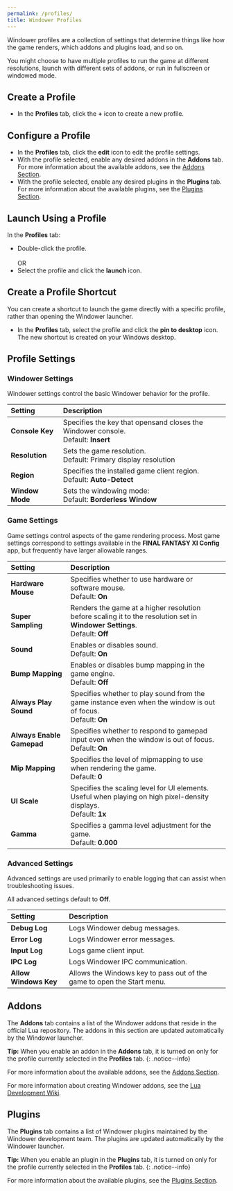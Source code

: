 ```yaml
---
permalink: /profiles/
title: Windower Profiles
---
```


Windower profiles are a collection of settings that determine things like how the game renders, which addons and plugins load, and so on.

You might choose to have multiple profiles to run the game at different resolutions, launch with different sets of addons, or run in fullscreen or windowed mode.

## Create a Profile
* In the **Profiles** tab, click the **+** icon to create a new profile.

## Configure a Profile
* In the **Profiles** tab, click the **edit** icon to edit the profile settings.
* With the profile selected, enable any desired addons in the **Addons** tab.<br>For more information about the available addons, see the [Addons Section](../addons/).
* With the profile selected, enable any desired plugins in the **Plugins** tab.<br>For more information about the available plugins, see the [Plugins Section](../addons/).

## Launch Using a Profile
In the **Profiles** tab:
* Double-click the profile.<br><br>OR
* Select the profile and click the **launch** icon.

## Create a Profile Shortcut
You can create a shortcut to launch the game directly with a specific profile, rather than opening the Windower launcher.

* In the **Profiles** tab, select the profile and click the **pin to desktop** icon.<br>The new shortcut is created on your Windows desktop.

## Profile Settings

### Windower Settings
Windower settings control the basic Windower behavior for the profile.

| Setting | Description |
|:---|:---|
| **Console Key** | Specifies the key that opensand closes the Windower console.<br>Default: **Insert** |
| **Resolution** | Sets the game resolution.<br>Default: Primary display resolution |
| **Region** | Specifies the installed game client region.<br>Default: **Auto-Detect** |
| **Window Mode** | Sets the windowing mode:<br>Default: **Borderless Window** |

### Game Settings
Game settings control aspects of the game rendering process. Most game settings correspond to settings available in the **FINAL FANTASY XI Config** app, but frequently have larger allowable ranges.

| Setting | Description |
|:---|:---|
| **Hardware Mouse** | Specifies whether to use hardware or software mouse.<br>Default: **On** |
| **Super Sampling** | Renders the game at a higher resolution before scaling it to the resolution set in **Windower Settings**.<br>Default: **Off** |
| **Sound** | Enables or disables sound.<br>Default: **On** |
| **Bump Mapping** | Enables or disables bump mapping in the game engine.<br>Default: **Off** |
| **Always Play Sound** | Specifies whether to play sound from the game instance even when the window is out of focus.<br>Default: **On** |
| **Always Enable Gamepad** | Specifies whether to respond to gamepad input even when the window is out of focus.<br>Default: **On** |
| **Mip Mapping** | Specifies the level of mipmapping to use when rendering the game.<br>Default: **0** |
| **UI Scale** | Specifies the scaling level for UI elements. Useful when playing on high pixel-density displays.<br>Default: **1x** |
| **Gamma** | Specifies a gamma level adjustment for the game.<br>Default: **0.000** |

### Advanced Settings
Advanced settings are used primarily to enable logging that can assist when troubleshooting issues.

All advanced settings default to **Off**.

| Setting | Description |
|:---|:---|
| **Debug Log** | Logs Windower debug messages. |
| **Error Log** | Logs Windower error messages. |
| **Input Log** | Logs game client input. |
| **IPC Log** | Logs Windower IPC communication. |
| **Allow Windows Key** | Allows the Windows key to pass out of the game to open the Start menu. |

## Addons
The **Addons** tab contains a list of the Windower addons that reside in the official Lua repository. The addons in this section are updated automatically by the Windower launcher.

**Tip:** When you enable an addon in the **Addons** tab, it is turned on only for the profile currently selected in the **Profiles** tab.
{: .notice--info}

For more information about the available addons, see the [Addons Section](../addons/).

For more information about creating Windower addons, see the [Lua Development Wiki](http://dev.windower.net).

## Plugins
The **Plugins** tab contains a list of Windower plugins maintained by the Windower development team. The plugins are updated automatically by the Windower launcher.

**Tip:** When you enable an plugin in the **Plugins** tab, it is turned on only for the profile currently selected in the **Profiles** tab.
{: .notice--info}

For more information about the available plugins, see the [Plugins Section](../plugins/).
